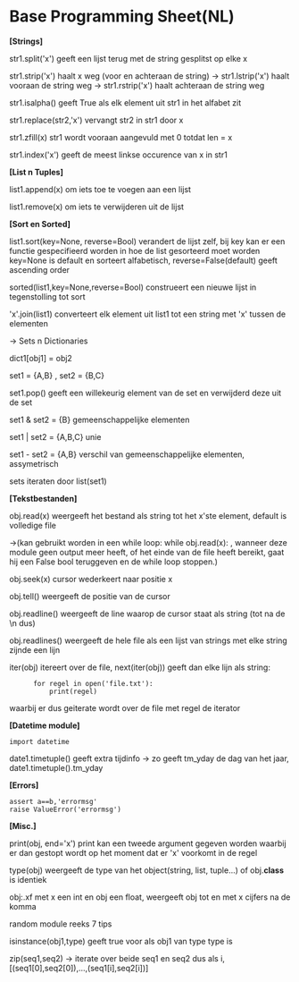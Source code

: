 # Base Programming Sheet(NL)

**[Strings]**

str1.split('x') geeft een lijst terug met de string gesplitst op elke x

str1.strip('x') haalt x weg (voor en achteraan de string)
  -> str1.lstrip('x') haalt vooraan de string weg
  -> str1.rstrip('x') haalt achteraan de string weg

str1.isalpha() geeft True als elk element uit str1 in het alfabet zit

str1.replace(str2,'x') vervangt str2 in str1 door x

str1.zfill(x) str1 wordt vooraan aangevuld met 0 totdat len = x

str1.index('x') geeft de meest linkse occurence van x in str1

**[List n Tuples]**

list1.append(x) om iets toe te voegen aan een lijst

list1.remove(x) om iets te verwijderen uit de lijst

**[Sort en Sorted]**

list1.sort(key=None, reverse=Bool) verandert de lijst zelf, bij key kan er een functie gespecifieerd worden 
in hoe de list gesorteerd moet worden key=None is default en sorteert alfabetisch, reverse=False(default) 
geeft ascending order
     
sorted(list1,key=None,reverse=Bool) construeert een nieuwe lijst in tegenstolling tot sort
  
'x'.join(list1) converteert elk element uit list1 tot een string met 'x' tussen de elementen

-> Sets n Dictionaries

dict1[obj1] = obj2

set1 = {A,B} , set2 = {B,C}

set1.pop() geeft een willekeurig element van de set en verwijderd deze uit de set

set1 & set2 = {B} gemeenschappelijke elementen

set1 | set2 = {A,B,C} unie

set1 - set2 = {A,B} verschil van gemeenschappelijke elementen, assymetrisch

sets iteraten door list(set1)
	

**[Tekstbestanden]**

obj.read(x) weergeeft het bestand als string tot het x'ste element, default is volledige file

->(kan gebruikt worden in een while loop: while obj.read(x): , wanneer deze module geen output meer heeft, of het einde van de 
file heeft bereikt, gaat hij een False bool teruggeven en de while loop stoppen.)
            
obj.seek(x) cursor wederkeert naar positie x

obj.tell() weergeeft de positie van de cursor

obj.readline() weergeeft de line waarop de cursor staat als string (tot na de \n dus)

obj.readlines() weergeeft de hele file als een lijst van strings met elke string zijnde een lijn

iter(obj) itereert over de file, next(iter(obj)) geeft dan elke lijn als string:

          for regel in open('file.txt'):
              print(regel)
  waarbij er dus geiterate wordt over de file met regel de iterator

**[Datetime module]**

	import datetime
date1.timetuple() geeft extra tijdinfo
    -> zo geeft tm_yday de dag van het jaar, date1.timetuple().tm_yday


**[Errors]**

	assert a==b,'errormsg'
	raise ValueError('errormsg')


**[Misc.]**

print(obj, end='x') print kan een tweede argument gegeven worden waarbij er dan gestopt wordt op het moment dat er 'x'
voorkomt in de regel

type(obj) weergeeft de type van het object(string, list, tuple...) of obj.__class__ is identiek

obj:.xf met x een int en obj een float, weergeeft obj tot en met x cijfers na de komma

random module reeks 7 tips

isinstance(obj1,type) geeft true voor als obj1 van type type is

zip(seq1,seq2)
 -> iterate over beide seq1 en seq2 dus als i, [(seq1[0],seq2[0]),...,(seq1[i],seq2[i])]
